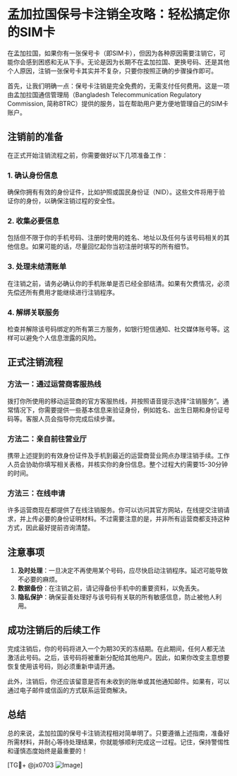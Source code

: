 # 孟加拉国保号卡注销全攻略：轻松搞定你的SIM卡

在孟加拉国，如果你有一张保号卡（即SIM卡），但因为各种原因需要注销它，可能你会感到困惑和无从下手。无论是因为长期不在孟加拉国、更换号码、还是其他个人原因，注销一张保号卡其实并不复杂，只要你按照正确的步骤操作即可。

首先，让我们明确一点：保号卡注销是完全免费的，无需支付任何费用。这是一项由孟加拉国通信管理局（Bangladesh Telecommunication Regulatory Commission, 简称BTRC）提供的服务，旨在帮助用户更方便地管理自己的SIM卡账户。

## 注销前的准备

在正式开始注销流程之前，你需要做好以下几项准备工作：

### 1. 确认身份信息
确保你拥有有效的身份证件，比如护照或国民身份证（NID）。这些文件将用于验证你的身份，以确保注销过程的安全性。

### 2. 收集必要信息
包括但不限于你的手机号码、注册时使用的姓名、地址以及任何与该号码相关的其他信息。如果可能的话，尽量回忆起你当初注册时填写的所有细节。

### 3. 处理未结清账单
在注销之前，请务必确认你的手机账单是否已经全部结清。如果有欠费情况，必须先偿还所有费用才能继续进行注销程序。

### 4. 解绑关联服务
检查并解除该号码绑定的所有第三方服务，如银行短信通知、社交媒体账号等。这样可以避免个人信息泄露的风险。

## 正式注销流程

### 方法一：通过运营商客服热线
拨打你所使用的移动运营商的官方客服热线，并按照语音提示选择“注销服务”。通常情况下，你需要提供一些基本信息来验证身份，例如姓名、出生日期和身份证号码等。客服人员会指导你完成后续步骤。

### 方法二：亲自前往营业厅
携带上述提到的有效身份证件及手机到最近的运营商营业网点办理注销手续。工作人员会协助你填写相关表格，并核实你的身份信息。整个过程大约需要15-30分钟的时间。

### 方法三：在线申请
许多运营商现在都提供了在线注销服务。你可以访问其官方网站，在线提交注销请求，并上传必要的身份证明材料。不过需要注意的是，并非所有运营商都支持这种方式，因此最好提前咨询清楚。

## 注意事项

1. **及时处理**：一旦决定不再使用某个号码，应尽快启动注销程序。延迟可能导致不必要的麻烦。
2. **数据备份**：在注销之前，请记得备份手机中的重要资料，以免丢失。
3. **隐私保护**：确保妥善处理好与该号码有关联的所有敏感信息，防止被他人利用。

## 成功注销后的后续工作

完成注销后，你的号码将进入一个为期30天的冻结期。在此期间，任何人都无法激活此号码。之后，该号码将被重新分配给其他用户。因此，如果你改变主意想要恢复使用该号码，则必须重新申请开通。

此外，注销后，你还应该留意是否有未收到的账单或其他通知邮件。如果有，可以通过电子邮件或信函的方式联系运营商解决。

## 总结

总的来说，孟加拉国的保号卡注销流程相对简单明了。只要遵循上述指南，准备好所需材料，并耐心等待处理结果，你就能够顺利完成这一过程。记住，保持警惕性和谨慎态度始终是最重要的！

[TG💪+ @jx0703 ![Image](https://github.com/user-attachments/assets/dbca1d08-cadb-493c-b0ec-ad6f7a83f270)]